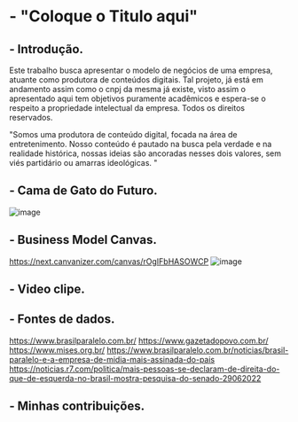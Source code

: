 # - "Coloque o Titulo aqui"

## - Introdução.
Este trabalho busca apresentar o modelo de negócios de uma empresa, atuante como produtora de conteúdos digitais. Tal projeto, já está em andamento assim como o cnpj da mesma já existe, visto assim o apresentado aqui tem objetivos puramente acadêmicos e espera-se o respeito a propriedade intelectual da empresa. Todos os direitos reservados.

"Somos uma produtora de conteúdo digital, focada na área de entretenimento. Nosso conteúdo é pautado na busca pela verdade e na realidade histórica, nossas ideias são ancoradas nesses dois valores, sem viés partidário ou amarras ideológicas. "
## - Cama de Gato do Futuro.
![image](https://user-images.githubusercontent.com/86412418/197628816-975f1c46-da85-4301-8a71-739f277fdb41.png)

## - Business Model Canvas.
https://next.canvanizer.com/canvas/rOgIFbHASOWCP
![image](https://user-images.githubusercontent.com/86412418/197626943-b02633b0-bdc0-48f3-be1c-4e1b5ed767ef.png)

## - Video clipe.

## - Fontes de dados.
https://www.brasilparalelo.com.br/
https://www.gazetadopovo.com.br/
https://www.mises.org.br/
https://www.brasilparalelo.com.br/noticias/brasil-paralelo-e-a-empresa-de-midia-mais-assinada-do-pais
https://noticias.r7.com/politica/mais-pessoas-se-declaram-de-direita-do-que-de-esquerda-no-brasil-mostra-pesquisa-do-senado-29062022
## - Minhas contribuições.
